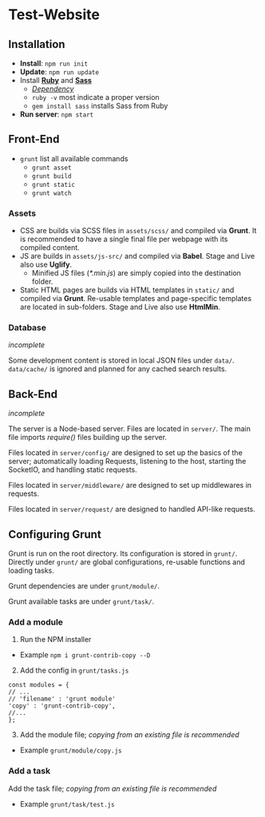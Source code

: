 # Test-Website

## Installation

- **Install**: `npm run init`
- **Update**: `npm run update`
- Install [**Ruby**](http://www.ruby-lang.org/en/downloads/) and [**Sass**](http://sass-lang.com/install)
  - [_Dependency_](https://github.com/gruntjs/grunt-contrib-sass)
  - `ruby -v` most indicate a proper version
  - `gem install sass` installs Sass from Ruby
- **Run server**: `npm start`

## Front-End

- `grunt` list all available commands
  - `grunt asset`
  - `grunt build`
  - `grunt static`
  - `grunt watch`

### Assets

- CSS are builds via SCSS files in `assets/scss/` and compiled via **Grunt**. It is recommended to have a single final file per webpage with its compiled content.
- JS are builds in `assets/js-src/` and compiled via **Babel**. Stage and Live also use **Uglify**.
  - Minified JS files (_*.min.js_) are simply copied into the destination folder.
- Static HTML pages are builds via HTML templates in `static/` and compiled via **Grunt**. Re-usable templates and page-specific templates are located in sub-folders. Stage and Live also use **HtmlMin**.

### Database

_incomplete_

Some development content is stored in local JSON files under `data/`. `data/cache/` is ignored and planned for any cached search results.

## Back-End

_incomplete_

The server is a Node-based server. Files are located in `server/`. The main file imports _require()_ files building up the server.

Files located in `server/config/` are designed to set up the basics of the server; automatically loading Requests, listening to the host, starting the SocketIO, and handling static requests.

Files located in `server/middleware/` are designed to set up middlewares in requests.

Files located in `server/request/` are designed to handled API-like requests.

## Configuring Grunt

Grunt is run on the root directory. Its configuration is stored in `grunt/`. Directly under `grunt/` are global configurations, re-usable functions and loading tasks.

Grunt dependencies are under `grunt/module/`.

Grunt available tasks are under `grunt/task/`.

### Add a module

1. Run the NPM installer
  - Example `npm i grunt-contrib-copy --D`

2. Add the config in `grunt/tasks.js`

```
const modules = {
// ...
// 'filename' : 'grunt module'
'copy' : 'grunt-contrib-copy',
//...
};
```

3. Add the module file; _copying from an existing file is recommended_
  - Example `grunt/module/copy.js`

### Add a task

Add the task file; _copying from an existing file is recommended_
  - Example `grunt/task/test.js`
